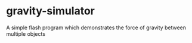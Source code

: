 gravity-simulator
=================

A simple flash program which demonstrates the force of gravity between multiple objects

